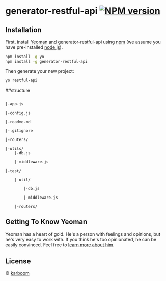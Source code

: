 # generator-restful-api [![NPM version][npm-image]][npm-url]
> 

## Installation

First, install [Yeoman](http://yeoman.io) and generator-restful-api using [npm](https://www.npmjs.com/) (we assume you have pre-installed [node.js](https://nodejs.org/)).

```bash
npm install -g yo
npm install -g generator-restful-api
```

Then generate your new project:

```bash
yo restful-api
```

##structure
```text

|-app.js

|-config.js

|-readme.md

|-.gitignore

|-routers/

|-utils/
    |-db.js
        
    |-middleware.js

|-test/

    |-util/
    
        |-db.js
        
        |-middleware.js
    
    |-routers/

```

## Getting To Know Yeoman

Yeoman has a heart of gold. He&#39;s a person with feelings and opinions, but he&#39;s very easy to work with. If you think he&#39;s too opinionated, he can be easily convinced. Feel free to [learn more about him](http://yeoman.io/).

## License

 © [karboom]()


[npm-image]: https://badge.fury.io/js/generator-restful-api.svg
[npm-url]: https://npmjs.org/package/generator-restful-api
